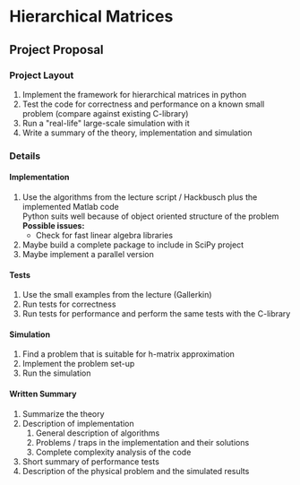 # Hierarchical Matrices

## Project Proposal

### Project Layout

1. Implement the framework for hierarchical matrices in python
1. Test the code for correctness and performance on a known small problem (compare against existing C-library)
1. Run a "real-life" large-scale simulation with it
1. Write a summary of the theory, implementation and simulation

### Details

#### Implementation

1. Use the algorithms from the lecture script / Hackbusch plus the implemented Matlab code  
Python suits well because of object oriented structure of the problem  
**Possible issues:**
    - Check for fast linear algebra libraries
1. Maybe build a complete package to include in SciPy project
1. Maybe implement a parallel version

#### Tests

1. Use the small examples from the lecture (Gallerkin)
1. Run tests for correctness
1. Run tests for performance and perform the same tests with the C-library

#### Simulation

1. Find a problem that is suitable for h-matrix approximation
1. Implement the problem set-up
1. Run the simulation

#### Written Summary

1. Summarize the theory
1. Description of implementation
    1. General description of algorithms
    1. Problems / traps in the implementation and their solutions
    1. Complete complexity analysis of the code
1. Short summary of performance tests
1. Description of the physical problem and the simulated results